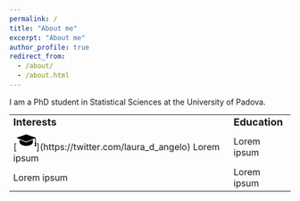 ```yaml
---
permalink: /
title: "About me"
excerpt: "About me"
author_profile: true
redirect_from: 
  - /about/
  - /about.html
---
```


I am a PhD student in Statistical Sciences at the University of Padova.

<table border="0">
 <tr>
    <td><b style="font-size:18px">Interests</b></td>
    <td><b style="font-size:18px">Education</b></td>
 </tr>
 <tr>
    <td><font style="font-size:16px">
[<img src="images/49944.png" width="35">](https://twitter.com/laura_d_angelo) Lorem ipsum </font></td>
    <td><font style="font-size:16px">Lorem ipsum </font></td>
 </tr>
  <tr>
    <td><font style="font-size:16px">Lorem ipsum </font></td>
    <td><font style="font-size:16px">Lorem ipsum </font></td>
 </tr>
</table>


